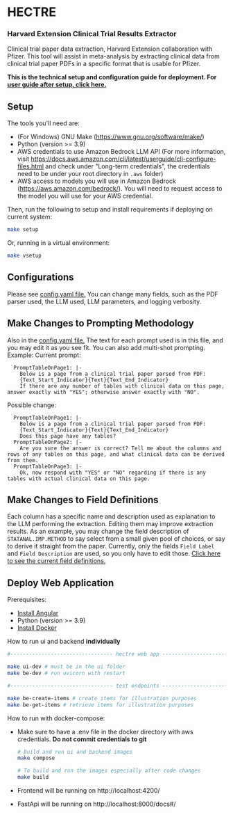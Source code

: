 # HECTRE
### Harvard Extension Clinical Trial Results Extractor
Clinical trial paper data extraction, Harvard Extension collaboration with Pfizer.
This tool will assist in meta-analysis by extracting clinical data from clinical trial paper PDFs in a specific format that is usable for Pfizer.

**This is the technical setup and configuration guide for deployment. For [user guide after setup, click here.](/USER_GUIDE.md)**

## Setup
The tools you'll need are:
- (For Windows) GNU Make (https://www.gnu.org/software/make/)
- Python (version >= 3.9)
- AWS credentials to use Amazon Bedrock LLM API (For more information, visit https://docs.aws.amazon.com/cli/latest/userguide/cli-configure-files.html and check under "Long-term credentials", the credentials need to be under your root directory in `.aws` folder)
- AWS access to models you will use in Amazon Bedrock (https://aws.amazon.com/bedrock/). You will need to request access to the model you will use for your AWS credential.

Then, run the following to setup and install requirements if deploying on current system:
```bash
make setup
```

Or, running in a virtual environment:
```bash
make vsetup
```

## Configurations
Please see [config.yaml file.](/config.yaml)
You can change many fields, such as the PDF parser used, the LLM used, LLM parameters, and logging verbosity.

## Make Changes to Prompting Methodology
Also in the [config.yaml file.](/config.yaml)
The text for each prompt used is in this file, and you may edit it as you see fit. You can also add multi-shot prompting. Example:
Current prompt:
```
  PromptTableOnPage1: |-
    Below is a page from a clinical trial paper parsed from PDF:
    {Text_Start_Indicator}{Text}{Text_End_Indicator}
    If there are any number of tables with clinical data on this page, answer exactly with "YES"; otherwise answer exactly with "NO".
```
Possible change:
```
  PromptTableOnPage1: |-
    Below is a page from a clinical trial paper parsed from PDF:
    {Text_Start_Indicator}{Text}{Text_End_Indicator}
    Does this page have any tables?
  PromptTableOnPage2: |-
    Are you sure the answer is correct? Tell me about the columns and rows of any tables on this page, and what clinical data can be derived from them.
  PromptTableOnPage3: |-
    Ok, now respond with "YES" or "NO" regarding if there is any tables with actual clinical data on this page.
```

## Make Changes to Field Definitions
Each column has a specific name and description used as explanation to the LLM performing the extraction. Editing them may improve extraction results. As an example, you may change the field description of `STATANAL.IMP.METHOD` to say select from a small given pool of choices, or say to derive it straight from the paper.
Currently, only the fields `Field Label` and `Field Description` are used, so you only have to edit those.
[Click here to see the current field definitions.](/hectre/definitions.json)

## Deploy Web Application

Prerequisites:
- [Install Angular](https://angular.io/guide/setup-local)
- Python (version >= 3.9)
- [Install Docker](https://docs.docker.com/engine/install/) 

How to run ui and backend **individually**

```bash
#--------------------------------- hectre web app ---------------------------------

make ui-dev # must be in the ui folder
make be-dev # run uvicorn with restart

#--------------------------------- test endpoints ---------------------------------

make be-create-items # create items for illustration purposes
make be-get-items # retrieve items for illustration purposes
```

How to run with docker-compose: 

- Make sure to have a .env file in the docker directory with aws credentials. **Do not commit credentials to git**

  ```bash
  # Build and run ui and backend images
  make compose

  # To build and run the images especially after code changes
  make build
  ```
- Frontend will be running on http://localhost:4200/
- FastApi will be running on http://localhost:8000/docs#/

